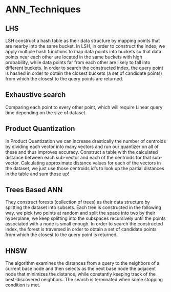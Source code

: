 # ANN_Techniques

## LHS
LSH construct a hash table as their data structure by mapping points that are nearby into the same bucket.
In LSH, in order to construct the index, we apply multiple hash functions to map data points into buckets so that data points near each other are located in the same buckets with high probability, while data points far from each other are likely to fall into different buckets.
In order to search the constructed index, the query point is hashed in order to obtain the closest buckets (a set of candidate points) from which the closest to the query points are returned.

## Exhaustive search
Comparing each point to every other point, which will require Linear query time depending on the size of dataset.

## Product Quantization
In Product Quantization we can increase drastically the number of centroids by dividing each vector into many vectors and run our quantizer on all of these and thus improves accuracy.
Construct a table with the calculated distance between each sub-vector and each of the centroids for that sub-vector.
Calculating approximate distance values for each of the vectors in the dataset, we just use those centroids id’s to look up the partial distances in the table and sum those up!

## Trees Based ANN
They construct forests (collection of trees) as their data structure by splitting the dataset into subsets.
Each tree is constructed in the following way, we pick two points at random and split the space into two by their hyperplane, we keep splitting into the subspaces recursively until the points associated with a node is small enough.
In order to search the constructed index, the forest is traversed in order to obtain a set of candidate points from which the closest to the query point is returned.

## HNSW
The algorithm examines the distances from a query to the neighbors of a current base node and then selects as the next base node the adjacent node that minimizes the distance, while constantly keeping track of the best-discovered neighbors. The search is terminated when some stopping condition is met.
